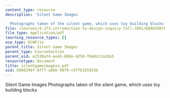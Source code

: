 ```yaml
---
content_type: resource
description: 'Silent Game Images

  Photographs taken of the silent game, which uses toy building blocks'
file: /courses/4-273-introduction-to-design-inquiry-fall-2001/b88d298f6ff7a8bb98f9c977b325033b_silentgameimageso.pdf
file_type: application/pdf
learning_resource_types: []
ocw_type: OCWFile
parent_title: Silent Game Images
parent_type: CourseSection
parent_uid: e2538a74-eea5-808e-4258-f0a02c2a28a5
resourcetype: Document
title: silentgameimageso.pdf
uid: b88d298f-6ff7-a8bb-98f9-c977b325033b
---
```

Silent Game Images
Photographs taken of the silent game, which uses toy building blocks

